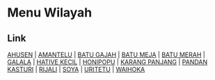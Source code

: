 # Menu Wilayah

## Link

[AHUSEN](https://github.com/gigit-pemilu/pemilu-2024-81-maluku/tree/main/pilpres/hitung-suara/sub/81-maluku/sub/71-kota-ambon/sub/02-sirimau/sub/1019-ahusen)
 | 
[AMANTELU](https://github.com/gigit-pemilu/pemilu-2024-81-maluku/tree/main/pilpres/hitung-suara/sub/81-maluku/sub/71-kota-ambon/sub/02-sirimau/sub/1012-amantelu)
 | 
[BATU GAJAH](https://github.com/gigit-pemilu/pemilu-2024-81-maluku/tree/main/pilpres/hitung-suara/sub/81-maluku/sub/71-kota-ambon/sub/02-sirimau/sub/1016-batu-gajah)
 | 
[BATU MEJA](https://github.com/gigit-pemilu/pemilu-2024-81-maluku/tree/main/pilpres/hitung-suara/sub/81-maluku/sub/71-kota-ambon/sub/02-sirimau/sub/1015-batu-meja)
 | 
[BATU MERAH](https://github.com/gigit-pemilu/pemilu-2024-81-maluku/tree/main/pilpres/hitung-suara/sub/81-maluku/sub/71-kota-ambon/sub/02-sirimau/sub/2003-batu-merah)
 | 
[GALALA](https://github.com/gigit-pemilu/pemilu-2024-81-maluku/tree/main/pilpres/hitung-suara/sub/81-maluku/sub/71-kota-ambon/sub/02-sirimau/sub/2002-galala)
 | 
[HATIVE KECIL](https://github.com/gigit-pemilu/pemilu-2024-81-maluku/tree/main/pilpres/hitung-suara/sub/81-maluku/sub/71-kota-ambon/sub/02-sirimau/sub/2001-hative-kecil)
 | 
[HONIPOPU](https://github.com/gigit-pemilu/pemilu-2024-81-maluku/tree/main/pilpres/hitung-suara/sub/81-maluku/sub/71-kota-ambon/sub/02-sirimau/sub/1018-honipopu)
 | 
[KARANG PANJANG](https://github.com/gigit-pemilu/pemilu-2024-81-maluku/tree/main/pilpres/hitung-suara/sub/81-maluku/sub/71-kota-ambon/sub/02-sirimau/sub/1013-karang-panjang)
 | 
[PANDAN KASTURI](https://github.com/gigit-pemilu/pemilu-2024-81-maluku/tree/main/pilpres/hitung-suara/sub/81-maluku/sub/71-kota-ambon/sub/02-sirimau/sub/1010-pandan-kasturi)
 | 
[RIJALI](https://github.com/gigit-pemilu/pemilu-2024-81-maluku/tree/main/pilpres/hitung-suara/sub/81-maluku/sub/71-kota-ambon/sub/02-sirimau/sub/1011-rijali)
 | 
[SOYA](https://github.com/gigit-pemilu/pemilu-2024-81-maluku/tree/main/pilpres/hitung-suara/sub/81-maluku/sub/71-kota-ambon/sub/02-sirimau/sub/2009-soya)
 | 
[URITETU](https://github.com/gigit-pemilu/pemilu-2024-81-maluku/tree/main/pilpres/hitung-suara/sub/81-maluku/sub/71-kota-ambon/sub/02-sirimau/sub/1017-uritetu)
 | 
[WAIHOKA](https://github.com/gigit-pemilu/pemilu-2024-81-maluku/tree/main/pilpres/hitung-suara/sub/81-maluku/sub/71-kota-ambon/sub/02-sirimau/sub/1014-waihoka)

